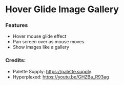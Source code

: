 # Hover Glide Image Gallery

### Features
- Hover mouse glide effect
- Pan screen over as mouse moves
- Show images like a gallery

### Credits:
- Palette Supply: https://palette.supply
- Hyperplexed: https://youtu.be/GHZBa_R93ag
